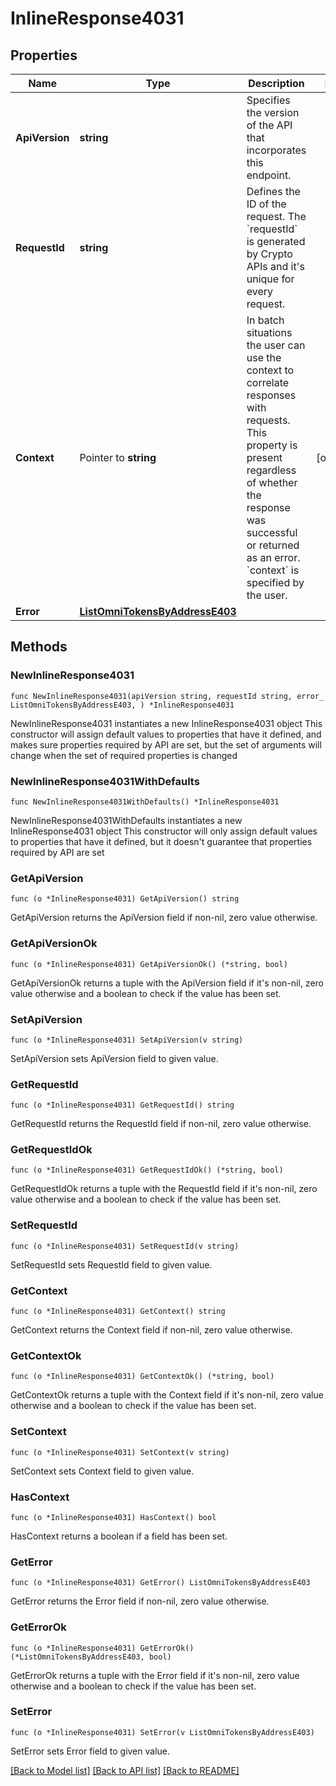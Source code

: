 # InlineResponse4031

## Properties

Name | Type | Description | Notes
------------ | ------------- | ------------- | -------------
**ApiVersion** | **string** | Specifies the version of the API that incorporates this endpoint. | 
**RequestId** | **string** | Defines the ID of the request. The &#x60;requestId&#x60; is generated by Crypto APIs and it&#39;s unique for every request. | 
**Context** | Pointer to **string** | In batch situations the user can use the context to correlate responses with requests. This property is present regardless of whether the response was successful or returned as an error. &#x60;context&#x60; is specified by the user. | [optional] 
**Error** | [**ListOmniTokensByAddressE403**](ListOmniTokensByAddressE403.md) |  | 

## Methods

### NewInlineResponse4031

`func NewInlineResponse4031(apiVersion string, requestId string, error_ ListOmniTokensByAddressE403, ) *InlineResponse4031`

NewInlineResponse4031 instantiates a new InlineResponse4031 object
This constructor will assign default values to properties that have it defined,
and makes sure properties required by API are set, but the set of arguments
will change when the set of required properties is changed

### NewInlineResponse4031WithDefaults

`func NewInlineResponse4031WithDefaults() *InlineResponse4031`

NewInlineResponse4031WithDefaults instantiates a new InlineResponse4031 object
This constructor will only assign default values to properties that have it defined,
but it doesn't guarantee that properties required by API are set

### GetApiVersion

`func (o *InlineResponse4031) GetApiVersion() string`

GetApiVersion returns the ApiVersion field if non-nil, zero value otherwise.

### GetApiVersionOk

`func (o *InlineResponse4031) GetApiVersionOk() (*string, bool)`

GetApiVersionOk returns a tuple with the ApiVersion field if it's non-nil, zero value otherwise
and a boolean to check if the value has been set.

### SetApiVersion

`func (o *InlineResponse4031) SetApiVersion(v string)`

SetApiVersion sets ApiVersion field to given value.


### GetRequestId

`func (o *InlineResponse4031) GetRequestId() string`

GetRequestId returns the RequestId field if non-nil, zero value otherwise.

### GetRequestIdOk

`func (o *InlineResponse4031) GetRequestIdOk() (*string, bool)`

GetRequestIdOk returns a tuple with the RequestId field if it's non-nil, zero value otherwise
and a boolean to check if the value has been set.

### SetRequestId

`func (o *InlineResponse4031) SetRequestId(v string)`

SetRequestId sets RequestId field to given value.


### GetContext

`func (o *InlineResponse4031) GetContext() string`

GetContext returns the Context field if non-nil, zero value otherwise.

### GetContextOk

`func (o *InlineResponse4031) GetContextOk() (*string, bool)`

GetContextOk returns a tuple with the Context field if it's non-nil, zero value otherwise
and a boolean to check if the value has been set.

### SetContext

`func (o *InlineResponse4031) SetContext(v string)`

SetContext sets Context field to given value.

### HasContext

`func (o *InlineResponse4031) HasContext() bool`

HasContext returns a boolean if a field has been set.

### GetError

`func (o *InlineResponse4031) GetError() ListOmniTokensByAddressE403`

GetError returns the Error field if non-nil, zero value otherwise.

### GetErrorOk

`func (o *InlineResponse4031) GetErrorOk() (*ListOmniTokensByAddressE403, bool)`

GetErrorOk returns a tuple with the Error field if it's non-nil, zero value otherwise
and a boolean to check if the value has been set.

### SetError

`func (o *InlineResponse4031) SetError(v ListOmniTokensByAddressE403)`

SetError sets Error field to given value.



[[Back to Model list]](../README.md#documentation-for-models) [[Back to API list]](../README.md#documentation-for-api-endpoints) [[Back to README]](../README.md)


